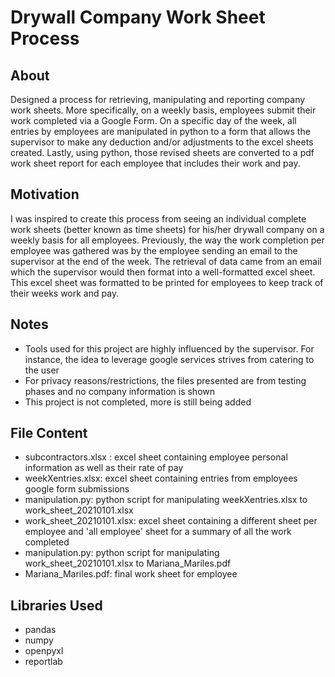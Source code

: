 # Drywall Company Work Sheet Process

## About 

Designed a process for retrieving, manipulating and reporting company work sheets. More specifically, on a weekly basis, employees submit their work completed via a Google Form. On a specific day of the week, all entries by employees are manipulated in python to a form that allows the supervisor to make any deduction and/or adjustments to the excel sheets created. Lastly, using python, those revised sheets are converted to a pdf work sheet report for each employee that includes their work and pay. 

## Motivation

I was inspired to create this process from seeing an individual complete work sheets (better known as time sheets) for his/her drywall company on a weekly basis for all employees. Previously, the way the work completion per employee was gathered was by the employee sending an email to the supervisor at the end of the week. The retrieval of data came from an email which the supervisor would then format into a well-formatted excel sheet. This excel sheet was formatted to be printed for employees to keep track of their weeks work and pay.

## Notes 

- Tools used for this project are highly influenced by the supervisor. For instance, the idea to leverage google services strives from catering to the user
- For privacy reasons/restrictions, the files presented are from testing phases and no company information is shown
- This project is not completed, more is still being added

## File Content

- subcontractors.xlsx : excel sheet containing employee personal information as well as their rate of pay
- weekXentries.xlsx: excel sheet containing entries from employees google form submissions 
- manipulation.py: python script for manipulating weekXentries.xlsx to work_sheet_20210101.xlsx
- work_sheet_20210101.xlsx: excel sheet containing a different sheet per employee and 'all employee' sheet for a summary of all the work completed 
- manipulation.py: python script for manipulating work_sheet_20210101.xlsx to Mariana_Mariles.pdf
- Mariana_Mariles.pdf: final work sheet for employee

## Libraries Used

- pandas
- numpy
- openpyxl
- reportlab

  